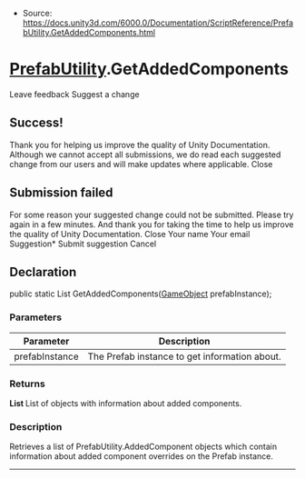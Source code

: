 * Source: https://docs.unity3d.com/6000.0/Documentation/ScriptReference/PrefabUtility.GetAddedComponents.html

#  [PrefabUtility](https://docs.unity3d.com/6000.0/Documentation/ScriptReference/PrefabUtility.html).GetAddedComponents
Leave feedback
Suggest a change
## Success!
Thank you for helping us improve the quality of Unity Documentation. Although we cannot accept all submissions, we do read each suggested change from our users and will make updates where applicable.
Close
## Submission failed
For some reason your suggested change could not be submitted. Please <a>try again</a> in a few minutes. And thank you for taking the time to help us improve the quality of Unity Documentation.
Close
Your name Your email Suggestion* Submit suggestion
Cancel
## Declaration
public static List<AddedComponent> GetAddedComponents([GameObject](https://docs.unity3d.com/6000.0/Documentation/ScriptReference/GameObject.html) prefabInstance); 
### Parameters
Parameter | Description  
---|---  
prefabInstance | The Prefab instance to get information about.  
### Returns
**List <AddedComponent>** List of objects with information about added components. 
### Description
Retrieves a list of PrefabUtility.AddedComponent objects which contain information about added component overrides on the Prefab instance.
* * *
